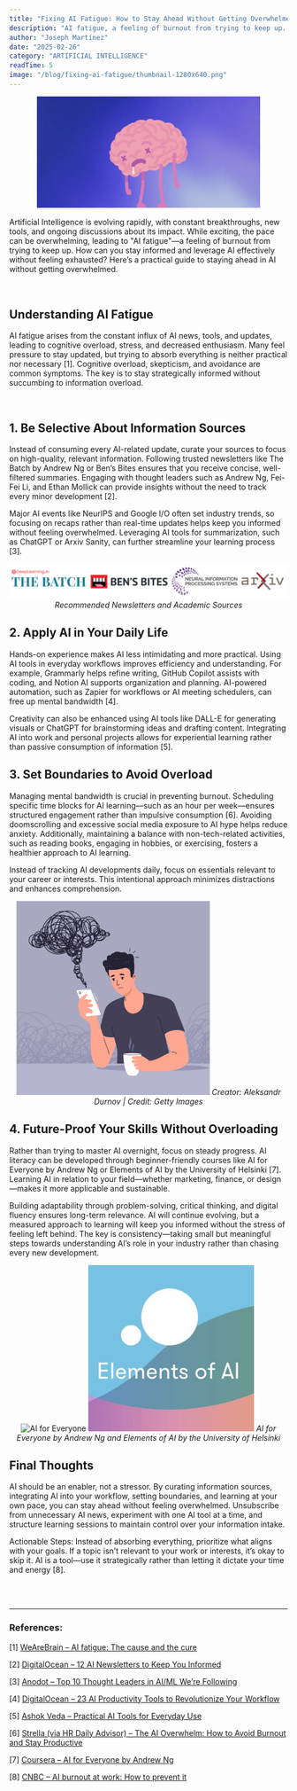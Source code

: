 ```yaml
---
title: "Fixing AI Fatigue: How to Stay Ahead Without Getting Overwhelmed"
description: "AI fatigue, a feeling of burnout from trying to keep up. How can you stay informed and leverage AI effectively without feeling exhausted? Here's a practical guide."
author: "Joseph Martínez"
date: "2025-02-26"
category: "ARTIFICIAL INTELLIGENCE"
readTime: 5
image: "/blog/fixing-ai-fatigue/thumbnail-1280x640.png"
---
```


<p style="text-align: center;">
    <img src="/blog/fixing-ai-fatigue/thumbnail-1280x640.png" alt="AI Fatigue" title="AI Fatigue" style="max-width: 80%;">
</p>

Artificial Intelligence is evolving rapidly, with constant breakthroughs, new tools, and ongoing discussions about its impact. While exciting, the pace can be overwhelming, leading to "AI fatigue"—a feeling of burnout from trying to keep up. How can you stay informed and leverage AI effectively without feeling exhausted? Here’s a practical guide to staying ahead in AI without getting overwhelmed.

<br>

## Understanding AI Fatigue
AI fatigue arises from the constant influx of AI news, tools, and updates, leading to cognitive overload, stress, and decreased enthusiasm. Many feel pressure to stay updated, but trying to absorb everything is neither practical nor necessary [1]. Cognitive overload, skepticism, and avoidance are common symptoms. The key is to stay strategically informed without succumbing to information overload.

<br>

## 1. Be Selective About Information Sources

Instead of consuming every AI-related update, curate your sources to focus on high-quality, relevant information. Following trusted newsletters like The Batch by Andrew Ng or Ben’s Bites ensures that you receive concise, well-filtered summaries. Engaging with thought leaders such as Andrew Ng, Fei-Fei Li, and Ethan Mollick can provide insights without the need to track every minor development [2].

Major AI events like NeurIPS and Google I/O often set industry trends, so focusing on recaps rather than real-time updates helps keep you informed without feeling overwhelmed. Leveraging AI tools for summarization, such as ChatGPT or Arxiv Sanity, can further streamline your learning process [3].

<p style="text-align: center; width: 100%;">
    <img src="/blog/fixing-ai-fatigue/newsletters-and-academic-sources.png" alt="Recommended Newsletters and Academic Sources" title="Recommended Newsletters and Academic Sources">
     <em>Recommended Newsletters and Academic Sources</em>
</p>


## 2. Apply AI in Your Daily Life

Hands-on experience makes AI less intimidating and more practical. Using AI tools in everyday workflows improves efficiency and understanding. For example, Grammarly helps refine writing, GitHub Copilot assists with coding, and Notion AI supports organization and planning. AI-powered automation, such as Zapier for workflows or AI meeting schedulers, can free up mental bandwidth [4].

Creativity can also be enhanced using AI tools like DALL-E for generating visuals or ChatGPT for brainstorming ideas and drafting content. Integrating AI into work and personal projects allows for experiential learning rather than passive consumption of information [5].

## 3. Set Boundaries to Avoid Overload

Managing mental bandwidth is crucial in preventing burnout. Scheduling specific time blocks for AI learning—such as an hour per week—ensures structured engagement rather than impulsive consumption [6]. Avoiding doomscrolling and excessive social media exposure to AI hype helps reduce anxiety. Additionally, maintaining a balance with non-tech-related activities, such as reading books, engaging in hobbies, or exercising, fosters a healthier approach to AI learning.

Instead of tracking AI developments daily, focus on essentials relevant to your career or interests. This intentional approach minimizes distractions and enhances comprehension.

<p style="text-align: center;">
    <img src="/blog/fixing-ai-fatigue/overwhelmed.jpg" alt="Overwhelmed person using a cell phone" title="Overwhelmed person using a cell phone" style="max-width: 350px;">
    <em>Creator: Aleksandr Durnov | Credit: Getty Images</em>
</p>


## 4. Future-Proof Your Skills Without Overloading

Rather than trying to master AI overnight, focus on steady progress. AI literacy can be developed through beginner-friendly courses like AI for Everyone by Andrew Ng or Elements of AI by the University of Helsinki [7]. Learning AI in relation to your field—whether marketing, finance, or design—makes it more applicable and sustainable.

Building adaptability through problem-solving, critical thinking, and digital fluency ensures long-term relevance. AI will continue evolving, but a measured approach to learning will keep you informed without the stress of feeling left behind. The key is consistency—taking small but meaningful steps towards understanding AI’s role in your industry rather than chasing every new development.

<p style="text-align: center;">
    <img src="https://d3njjcbhbojbot.cloudfront.net/api/utilities/v1/imageproxy/https://coursera-course-photos.s3.amazonaws.com/41/763803169e4d31a5e7611bc928124b/Course-Logo.png" alt="AI for Everyone" title="AI for Everyone" style="max-height: 300px;">
    <img src="/blog/fixing-ai-fatigue/elements-of-ai.png" alt="Elements of AI" title="Elements of AI" style="max-height: 300px;">
    <em>AI for Everyone by Andrew Ng and Elements of AI by the University of Helsinki</em>
</p>



## Final Thoughts

AI should be an enabler, not a stressor. By curating information sources, integrating AI into your workflow, setting boundaries, and learning at your own pace, you can stay ahead without feeling overwhelmed. Unsubscribe from unnecessary AI news, experiment with one AI tool at a time, and structure learning sessions to maintain control over your information intake.

Actionable Steps: Instead of absorbing everything, prioritize what aligns with your goals. If a topic isn’t relevant to your work or interests, it’s okay to skip it. AI is a tool—use it strategically rather than letting it dictate your time and energy [8].

<br>
<br>


---

### References:

[1] [WeAreBrain – AI fatigue: The cause and the cure](https://www.wearebrain.com/blog/ai-fatigue-the-cause-and-the-cure)

[2] [DigitalOcean – 12 AI Newsletters to Keep You Informed](https://www.digitalocean.com/resources/articles/ai-newsletters)

[3] [Anodot – Top 10 Thought Leaders in AI/ML We’re Following](https://www.anodot.com/blog/top-10-thought-leaders-in-ai-ml-were-following)

[4] [DigitalOcean – 23 AI Productivity Tools to Revolutionize Your Workflow](https://www.digitalocean.com/resources/articles/ai-productivity-tools)

[5] [Ashok Veda – Practical AI Tools for Everyday Use](https://www.ashokveda.com/blog/practical-ai-tools-for-everyday-use)

[6] [Strella (via HR Daily Advisor) – The AI Overwhelm: How to Avoid Burnout and Stay Productive](https://hrdailyadvisor.blr.com/2024/10/25/the-ai-overwhelm-how-to-avoid-burnout-and-stay-productive/)

[7] [Coursera – AI for Everyone by Andrew Ng](https://www.coursera.org/learn/ai-for-everyone)

[8] [CNBC – AI burnout at work: How to prevent it](https://www.cnbc.com/2024/08/16/ai-burnout-workers.html#:~:text=Steps%20to%20prevent%20job%20burnout&text=%22Don't%20aim%20for%20moonshots,happiness%2C%20O'Neill%20said.)